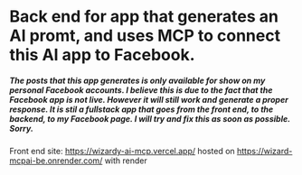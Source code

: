 <h1>Back end for app that generates an AI promt, and uses MCP to connect this AI app to Facebook.</h1>

<h5> The posts that this app generates is only available for show on my personal Facebook accounts. I believe this is due to the fact that the Facebook app is not live. However it will still work and generate a proper response. It is stil a fullstack app that goes from the front end, to the backend, to my Facebook page. I will try and fix this as soon as possible. Sorry. </h5>

Front end site: https://wizardy-ai-mcp.vercel.app/
hosted on https://wizard-mcpai-be.onrender.com/
with render
